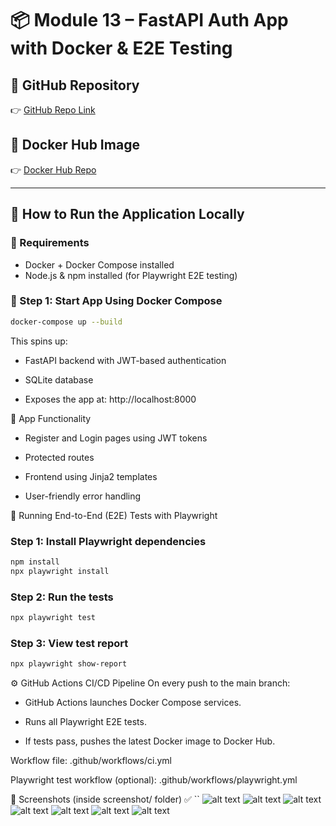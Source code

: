 ﻿# 📦 Module 13 – FastAPI Auth App with Docker & E2E Testing

## 🔗 GitHub Repository

👉 [GitHub Repo Link](https://github.com/jaydrava/fastapi-jwt-app.git)

## 🐳 Docker Hub Image

👉 [Docker Hub Repo](https://hub.docker.com/repository/docker/jaydrava/module13-app)

---

## 🚀 How to Run the Application Locally

### 🔧 Requirements

- Docker + Docker Compose installed
- Node.js & npm installed (for Playwright E2E testing)

### 🐳 Step 1: Start App Using Docker Compose

```bash
docker-compose up --build
```
This spins up:

-   FastAPI backend with JWT-based authentication

-   SQLite database

-   Exposes the app at: http://localhost:8000

🔐 App Functionality
- Register and Login pages using JWT tokens

- Protected routes

- Frontend using Jinja2 templates

- User-friendly error handling

🧪 Running End-to-End (E2E) Tests with Playwright
### Step 1: Install Playwright dependencies
```bash
npm install
npx playwright install
```
### Step 2: Run the tests
```bash
npx playwright test
```
### Step 3: View test report
```bash
npx playwright show-report
```

⚙️ GitHub Actions CI/CD Pipeline
On every push to the main branch:

- GitHub Actions launches Docker Compose services.

- Runs all Playwright E2E tests.

- If tests pass, pushes the latest Docker image to Docker Hub.

Workflow file: .github/workflows/ci.yml

Playwright test workflow (optional): .github/workflows/playwright.yml

📸 Screenshots (inside screenshot/ folder)
✅ ``
![alt text](screenshot/app_running.png)
![alt text](screenshot/app_swager.png)
![alt text](screenshot/register_form.png)
![alt text](screenshot/login_form.png)
![alt text](screenshot/test_report.png)
![alt text](screenshot/Playwright_test.png)
![alt text](screenshot/400_badrequest.png)


